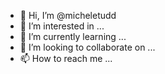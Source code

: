 - 👋 Hi, I’m @micheletudd
- 👀 I’m interested in ...
- 🌱 I’m currently learning ...
- 💞️ I’m looking to collaborate on ...
- 📫 How to reach me ...

<!---
micheletudd/micheletudd is a ✨ special ✨ repository because its `README.md` (this file) appears on your GitHub profile.
You can click the Preview link to take a look at your changes.
--->
